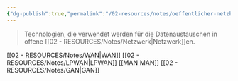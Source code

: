 ```yaml
---
{"dg-publish":true,"permalink":"/02-resources/notes/oeffentlicher-netzbereich/","tags":["netzwerk"],"noteIcon":"","updated":"2025-08-26T16:35:09.326+02:00"}
---
```


> Technologien, die verwendet werden für die Datenaustauschen in offene [[02 - RESOURCES/Notes/Netzwerk\|Netzwerk]]en.

[[02 - RESOURCES/Notes/WAN\|WAN]]
[[02 - RESOURCES/Notes/LPWAN\|LPWAN]]
[[MAN\|MAN]]
[[02 - RESOURCES/Notes/GAN\|GAN]]